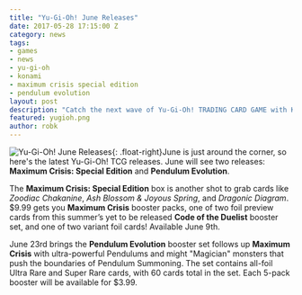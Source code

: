 ```yaml
---
title: "Yu-Gi-Oh! June Releases"
date: 2017-05-28 17:15:00 Z
category: news
tags:
- games
- news
- yu-gi-oh
- konami
- maximum crisis special edition
- pendulum evolution
layout: post
description: "Catch the next wave of Yu-Gi-Oh! TRADING CARD GAME with Konami's June releases."
featured: yugioh.png
author: robk
---
```


![Yu-Gi-Oh! June Releases](/images/yu-gi-oh/june2017.jpg){: .float-right}June is just around the corner, so here's the latest Yu-Gi-Oh! TCG releases. June will see two releases: **Maximum Crisis: Special Edition** and **Pendulum Evolution**.

The **Maximum Crisis: Special Edition** box is another shot to grab cards like *Zoodiac Chakanine*, *Ash Blossom & Joyous Spring*, and *Dragonic Diagram*. $9.99 gets you **Maximum Crisis** booster packs, one of two foil preview cards from this summer’s yet to be released **Code of the Duelist** booster set, and one of two variant foil cards! Available June 9th.

June 23rd brings the **Pendulum Evolution** booster set follows up **Maximum Crisis** with ultra-powerful Pendulums and might "Magician" monsters that push the boundaries of Pendulum Summoning. The set contains all-foil Ultra Rare and Super Rare cards, with 60 cards total in the set. Each 5-pack booster will be available for $3.99. 
